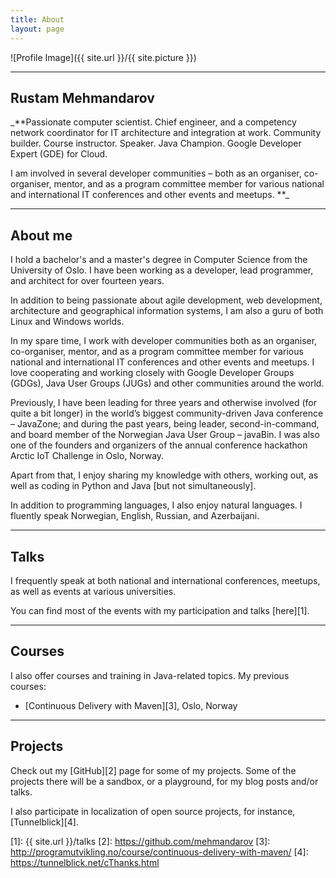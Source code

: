 ```yaml
---
title: About
layout: page
---
```

![Profile Image]({{ site.url }}/{{ site.picture }})

---

## Rustam Mehmandarov

_**Passionate computer scientist. Chief engineer, and a competency network coordinator for IT architecture and integration at work. Community builder. Course instructor. Speaker. Java Champion. Google Developer Expert (GDE) for Cloud.

I am involved in several developer communities – both as an organiser, co-organiser, mentor, and as a program committee member for various national and international IT conferences and other events and meetups. **_

---

## About me

I hold a bachelor's and a master's degree in Computer Science from the University of Oslo. I have been working as a developer, lead programmer, and architect for over fourteen years. 

In addition to being passionate about agile development, web development, architecture and geographical information systems, I am also a guru of both Linux and Windows worlds.

In my spare time, I work with developer communities both as an organiser, co-organiser, mentor, and as a program committee member for various national and international IT conferences and other events and meetups. I love cooperating and working closely with Google Developer Groups (GDGs), Java User Groups (JUGs) and other communities around the world.

Previously, I have been leading for three years and otherwise involved (for quite a bit longer) in the world’s biggest community-driven Java conference – JavaZone; and during the past years, being leader, second-in-command, and board member of the Norwegian Java User Group – javaBin. I was also one of the founders and organizers of the annual conference hackathon Arctic IoT Challenge in Oslo, Norway.

Apart from that, I enjoy sharing my knowledge with others, working out, as well as coding in Python and Java [but not simultaneously].

In addition to programming languages, I also enjoy natural languages. I fluently speak Norwegian, English, Russian, and Azerbaijani.

---

## Talks

I frequently speak at both national and international conferences, meetups, as well as events at various universities.

You can find most of the events with my participation and talks [here][1].

---

## Courses

I also offer courses and training in Java-related topics. My previous courses:

* [Continuous Delivery with Maven][3], Oslo, Norway

---

## Projects

Check out my [GitHub][2] page for some of my projects. Some of the projects there will be a sandbox, or a playground, for my blog posts and/or talks.

I also participate in localization of open source projects, for instance, [Tunnelblick][4].


[1]: {{ site.url }}/talks
[2]: https://github.com/mehmandarov
[3]: http://programutvikling.no/course/continuous-delivery-with-maven/
[4]: https://tunnelblick.net/cThanks.html